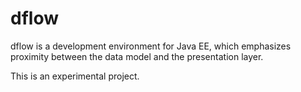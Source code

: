 dflow
=====

dflow is a development environment for Java EE, which emphasizes proximity between the data model and the presentation layer.

This is an experimental project.
